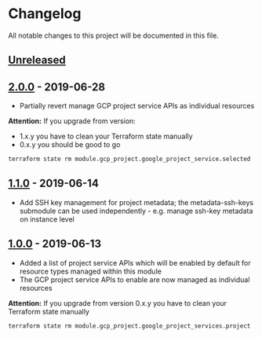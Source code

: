 # Changelog

All notable changes to this project will be documented in this file.

## [Unreleased]

## [2.0.0] - 2019-06-28

- Partially revert manage GCP project service APIs as individual resources

__Attention:__ If you upgrade from version:

- 1.x.y you have to clean your Terraform state manually
- 0.x.y you should be good to go

```sh
terraform state rm module.gcp_project.google_project_service.selected
```

## [1.1.0] - 2019-06-14

- Add SSH key management for project metadata; the metadata-ssh-keys submodule can be used independently -  e.g. manage ssh-key metadata on instance level

## [1.0.0] - 2019-06-13

- Added a list of project service APIs which will be enabled by default for resource types managed within this module
- The GCP project service APIs to enable are now managed as individual resources

__Attention:__ If you upgrade from version 0.x.y you have to clean your Terraform state manually

```sh
terraform state rm module.gcp_project.google_project_services.project
```

[Unreleased]: https://github.com/nephosolutions/terraform-google-gcp-project/compare/v2.0.0...HEAD
[2.0.0]: https://github.com/nephosolutions/terraform-google-gcp-project/compare/v1.1.0...v2.0.0
[1.1.0]: https://github.com/nephosolutions/terraform-google-gcp-project/compare/v1.0.0...v1.1.0
[1.0.0]: https://github.com/nephosolutions/terraform-google-gcp-project/compare/v0.2.1...v1.0.0
[0.2.1]: https://github.com/nephosolutions/terraform-google-gcp-project/compare/v0.2.0...v0.2.1
[0.2.0]: https://github.com/nephosolutions/terraform-google-gcp-project/compare/v0.1.8...v0.2.0
[0.1.8]: https://github.com/nephosolutions/terraform-google-gcp-project/compare/v0.1.7...v0.1.8
[0.1.7]: https://github.com/nephosolutions/terraform-google-gcp-project/compare/v0.1.6...v0.1.7
[0.1.6]: https://github.com/nephosolutions/terraform-google-gcp-project/compare/v0.1.5...v0.1.6
[0.1.5]: https://github.com/nephosolutions/terraform-google-gcp-project/compare/v0.1.4...v0.1.5
[0.1.4]: https://github.com/nephosolutions/terraform-google-gcp-project/compare/v0.1.3...v0.1.4
[0.1.3]: https://github.com/nephosolutions/terraform-google-gcp-project/compare/v0.1.2...v0.1.3
[0.1.2]: https://github.com/nephosolutions/terraform-google-gcp-project/compare/v0.1.1...v0.1.2
[0.1.1]: https://github.com/nephosolutions/terraform-google-gcp-project/compare/v0.1.0...v0.1.1
[0.1.0]: https://github.com/nephosolutions/terraform-google-gcp-project/releases/tag/v0.1.0
